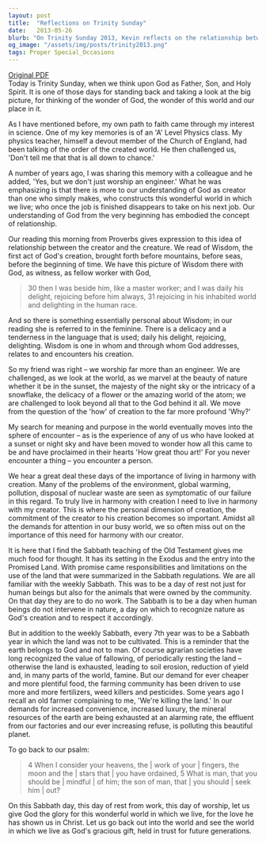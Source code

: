 ```yaml
---
layout: post
title:  "Reflections on Trinity Sunday"
date:   2013-05-26
blurb: "On Trinity Sunday 2013, Kevin reflects on the relationship between God as Father, Son, and Holy Spirit, and the world. He discusses the personal nature of God's wisdom and the importance of living in harmony with creation. The sermon emphasizes the need to respect nature as God's creation and to consider our environmental responsibilities."
og_image: "/assets/img/posts/trinity2013.png"
tags: Proper Special_Occasions
---
```

[Original PDF](/assets/pdf/trinity2013.pdf)    
Today is Trinity Sunday, when we think upon God as Father, Son, and Holy Spirit. It is one of those days for standing back and taking a look at the big picture, for thinking of the wonder of God, the wonder of this world and our place in it.

As I have mentioned before, my own path to faith came through my interest in science. One of my key memories is of an 'A' Level Physics class. My physics teacher, himself a devout member of the Church of England, had been talking of the order of the created world. He then challenged us, 'Don't tell me that that is all down to chance.'

A number of years ago, I was sharing this memory with a colleague and he added, 'Yes, but we don't just worship an engineer.' What he was emphasizing is that there is more to our understanding of God as creator than one who simply makes, who constructs this wonderful world in which we live; who once the job is finished disappears to take on his next job. Our understanding of God from the very beginning has embodied the concept of relationship.

Our reading this morning from Proverbs gives expression to this idea of relationship between the creator and the creature. We read of Wisdom, the first act of God's creation, brought forth before mountains, before seas, before the beginning of time. We have this picture of Wisdom there with God, as witness, as fellow worker with God,

> 30 then I was beside him, like a master worker;
> and I was daily his delight,
> rejoicing before him always,
> 31 rejoicing in his inhabited world
> and delighting in the human race.

And so there is something essentially personal about Wisdom; in our reading she is referred to in the feminine. There is a delicacy and a tenderness in the language that is used; daily his delight, rejoicing, delighting. Wisdom is one in whom and through whom God addresses, relates to and encounters his creation.

So my friend was right – we worship far more than an engineer. We are challenged, as we look at the world, as we marvel at the beauty of nature whether it be in the sunset, the majesty of the night sky or the intricacy of a snowflake, the delicacy of a flower or the amazing world of the atom; we are challenged to look beyond all that to the God behind it all. We move from the question of the 'how' of creation to the far more profound 'Why?'

My search for meaning and purpose in the world eventually moves into the sphere of encounter – as is the experience of any of us who have looked at a sunset or night sky and have been moved to wonder how all this came to be and have proclaimed in their hearts 'How great thou art!' For you never encounter a thing – you encounter a person.

We hear a great deal these days of the importance of living in harmony with creation. Many of the problems of the environment, global warming, pollution, disposal of nuclear waste are seen as symptomatic of our failure in this regard. To truly live in harmony with creation I need to live in harmony with my creator. This is where the personal dimension of creation, the commitment of the creator to his creation becomes so important. Amidst all the demands for attention in our busy world, we so often miss out on the importance of this need for harmony with our creator.

It is here that I find the Sabbath teaching of the Old Testament gives me much food for thought. It has its setting in the Exodus and the entry into the Promised Land. With promise came responsibilities and limitations on the use of the land that were summarized in the Sabbath regulations. We are all familiar with the weekly Sabbath. This was to be a day of rest not just for human beings but also for the animals that were owned by the community. On that day they are to do no work. The Sabbath is to be a day when human beings do not intervene in nature, a day on which to recognize nature as God's creation and to respect it accordingly.

But in addition to the weekly Sabbath, every 7th year was to be a Sabbath year in which the land was not to be cultivated. This is a reminder that the earth belongs to God and not to man. Of course agrarian societies have long recognized the value of fallowing, of periodically resting the land – otherwise the land is exhausted, leading to soil erosion, reduction of yield and, in many parts of the world, famine. But our demand for ever cheaper and more plentiful food, the farming community has been driven to use more and more fertilizers, weed killers and pesticides. Some years ago I recall an old farmer complaining to me, 'We're killing the land.' In our demands for increased convenience, increased luxury, the mineral resources of the earth are being exhausted at an alarming rate, the effluent from our factories and our ever increasing refuse, is polluting this beautiful planet.

To go back to our psalm:

> 4 When I consider your heavens, the | work of your | fingers,
> the moon and the | stars that | you have ordained,
> 5 What is man, that you should be | mindful | of him;
> the son of man, that | you should | seek him | out?

On this Sabbath day, this day of rest from work, this day of worship, let us give God the glory for this wonderful world in which we live, for the love he has shown us in Christ. Let us go back out into the world and see the world in which we live as God's gracious gift, held in trust for future generations.
